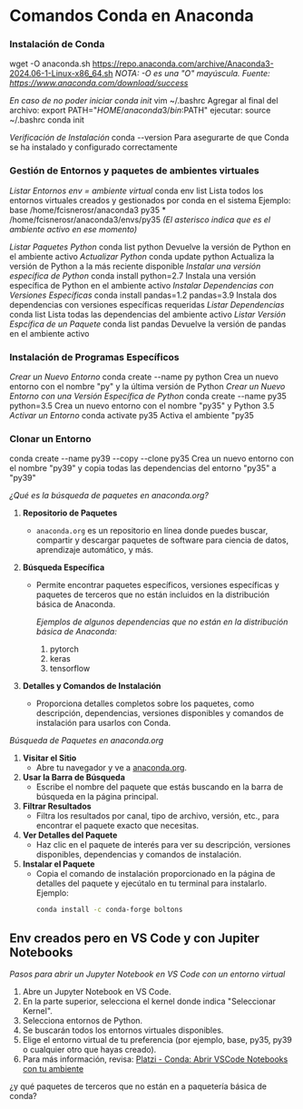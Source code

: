 # Comandos Conda en Anaconda

### Instalación de Conda
wget -O anaconda.sh https://repo.anaconda.com/archive/Anaconda3-2024.06-1-Linux-x86_64.sh
_NOTA: -O es una "O" mayúscula._
_Fuente: https://www.anaconda.com/download/success_

_En caso de no poder iniciar conda init_
vim ~/.bashrc
Agregar al final del archivo:
export PATH="$HOME/anaconda3/bin:$PATH"
ejecutar:
source ~/.bashrc
conda init

_Verificación de Instalación_
conda --version		Para asegurarte de que Conda se ha instalado y configurado correctamente

### Gestión de Entornos y paquetes de ambientes virtuales
_Listar Entornos_
_env = ambiente virtual_
conda env list 		Lista todos los entornos virtuales creados y gestionados por conda en el sistema
Ejemplo:
	base                     /home/fcisnerosr/anaconda3
	py35                  *  /home/fcisnerosr/anaconda3/envs/py35
		_(El asterisco indica que es el ambiente activo en ese momento)_

_Listar Paquetes Python_
conda list python				Devuelve la versión de Python en el ambiente activo
_Actualizar Python_
conda update python				Actualiza la versión de Python a la más reciente disponible
_Instalar una versión específica de Python_
conda install python=2.7			Instala una versión específica de Python en el ambiente activo
_Instalar Dependencias con Versiones Específicas_
conda install pandas=1.2 pandas=3.9		Instala dos dependencias con versiones específicas requeridas
_Listar Dependencias_
conda list					Lista todas las dependencias del ambiente activo
_Listar Versión Espcífica de un Paquete_
conda list pandas				Devuelve la versión de pandas en el ambiente activo

### Instalación de Programas Específicos
_Crear un Nuevo Entorno_
conda create --name py python			Crea un nuevo entorno con el nombre "py" y la última versión de Python
_Crear un Nuevo Entorno con una Versión Específica de Python_
conda create --name py35 python=3.5		Crea un nuevo entorno con el nombre "py35" y Python 3.5
_Activar un Entorno_
conda activate py35				Activa el ambiente "py35

### Clonar un Entorno
conda create --name py39 --copy --clone py35	Crea un nuevo entorno con el nombre "py39" y copia todas las dependencias del entorno "py35" a "py39"

_¿Qué es la búsqueda de paquetes en anaconda.org?_

1. **Repositorio de Paquetes**
   - `anaconda.org` es un repositorio en línea donde puedes buscar, compartir y descargar paquetes de software para ciencia de datos, aprendizaje automático, y más.

2. **Búsqueda Específica**
   - Permite encontrar paquetes específicos, versiones específicas y paquetes de terceros que no están incluidos en la distribución básica de Anaconda.
   
        _Ejemplos de algunos dependencias que no están en la distribución básica de Anaconda:_
        1. pytorch
        2. keras
        3. tensorflow

3. **Detalles y Comandos de Instalación**
   - Proporciona detalles completos sobre los paquetes, como descripción, dependencias, versiones disponibles y comandos de instalación para usarlos con Conda.

   
_Búsqueda de Paquetes en anaconda.org_
1. **Visitar el Sitio**
   - Abre tu navegador y ve a [anaconda.org](https://anaconda.org).
2. **Usar la Barra de Búsqueda**
   - Escribe el nombre del paquete que estás buscando en la barra de búsqueda en la página principal.
3. **Filtrar Resultados**
   - Filtra los resultados por canal, tipo de archivo, versión, etc., para encontrar el paquete exacto que necesitas.
4. **Ver Detalles del Paquete**
   - Haz clic en el paquete de interés para ver su descripción, versiones disponibles, dependencias y comandos de instalación.
5. **Instalar el Paquete**
   - Copia el comando de instalación proporcionado en la página de detalles del paquete y ejecútalo en tu terminal para instalarlo. Ejemplo:
     ```sh
     conda install -c conda-forge boltons
     ```


## Env creados pero en VS Code y con Jupiter Notebooks
_Pasos para abrir un Jupyter Notebook en VS Code con un entorno virtual_

1. Abre un Jupyter Notebook en VS Code.
2. En la parte superior, selecciona el kernel donde indica "Seleccionar Kernel".
3. Selecciona entornos de Python.
4. Se buscarán todos los entornos virtuales disponibles.
5. Elige el entorno virtual de tu preferencia (por ejemplo, base, py35, py39 o cualquier otro que hayas creado).
6. Para más información, revisa: [Platzi - Conda: Abrir VSCode Notebooks con tu ambiente](https://platzi.com/home/clases/2434-jupyter-notebook/40396-conda-abrir-vscode-notebooks-con-tu-ambiente/)


¿y qué paquetes de terceros que no están en a paquetería básica de conda?
